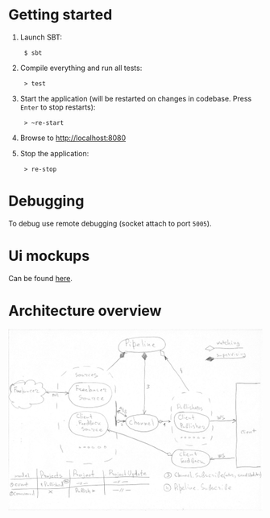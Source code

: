 Getting started
========

1. Launch SBT:

        $ sbt

2. Compile everything and run all tests:

        > test

3. Start the application (will be restarted on changes in codebase. Press `Enter` to stop restarts):

        > ~re-start

4. Browse to [http://localhost:8080](http://localhost:8080/)

5. Stop the application:

        > re-stop


Debugging
========

To debug use remote debugging (socket attach to port `5005`).


Ui mockups
========

Can be found [here](https://moqups.com/eugeny.loy@gmail.com/NyiTxw4d).


Architecture overview
========

![architecture overview](/docs/architecture_overview.png)
